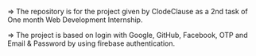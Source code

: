 => The repository is for the project given by ClodeClause as a 2nd task of One month Web Development Internship.

=> The project is based on login with Google, GitHub, Facebook, OTP and Email & Password by using firebase authentication.